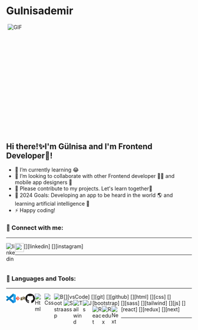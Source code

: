 # Gulnisademir

<img align="right" alt="GIF" src="https://github.com/abhisheknaiidu/abhisheknaiidu/blob/master/code.gif?raw=true" width="500" height="320" />

## Hi there!✨I'm Gülnisa and I'm Frontend Developer🚀!
- 🌱 I’m currently learning 😂
- 👯 I’m looking to collaborate with other Frontend developer 👩‍💻 and mobile app designers 🎨
- 🤔 Please contribute to my projects. Let's learn together🚀
- 🥅 2024 Goals: Developing an app to be heard in the world 🌎 and learning artificial intelligence 🤖
- ⚡ Happy coding!

### 📩 Connect with me:
<hr/>
[<img align="left" alt="linkedin" width="24px" src="https://upload.wikimedia.org/wikipedia/commons/thumb/c/ca/LinkedIn_logo_initials.png/480px-LinkedIn_logo_initials.png" />][linkedin]
[<img align="left" height="24" width="24" src="https://cdn.pixabay.com/photo/2021/06/15/12/17/instagram-6338401_1280.png" />][instagram]
<hr/>

<br />

[instagram]: https://www.instagram.com/gulnisademir
[linkedin]: https://www.linkedin.com/in/gulnisademir/

### 🔧 Languages and Tools:
<hr/>
[<img align="left" alt="Visual Studio Code" width="26px" src="https://raw.githubusercontent.com/github/explore/80688e429a7d4ef2fca1e82350fe8e3517d3494d/topics/visual-studio-code/visual-studio-code.png" />][vsCode]
[<img align="left" alt="Git" width="26px" src="https://raw.githubusercontent.com/github/explore/80688e429a7d4ef2fca1e82350fe8e3517d3494d/topics/git/git.png" />][git]
[<img align="left" alt="GitHub" width="26px" src="https://raw.githubusercontent.com/github/explore/78df643247d429f6cc873026c0622819ad797942/topics/github/github.png" />][github]
[<img align="left" alt="Html" width="26px" src="https://cdn.icon-icons.com/icons2/2107/PNG/512/file_type_html_icon_130541.png" />][html]
[<img align="left" alt="Css" width="26px" src="https://upload.wikimedia.org/wikipedia/commons/thumb/6/62/CSS3_logo.svg/800px-CSS3_logo.svg.png" />][css]
[<img align="left" alt="Bootstrap" width="26px" src="https://upload.wikimedia.org/wikipedia/commons/thumb/b/b2/Bootstrap_logo.svg/800px-Bootstrap_logo.svg.png" />][bootstrap]
[<img align="left" alt="Sass" width="26px" src="https://upload.wikimedia.org/wikipedia/commons/thumb/9/96/Sass_Logo_Color.svg/2560px-Sass_Logo_Color.svg.png" />][sass]
[<img align="left" alt="Tailwind" width="26px" src="https://seeklogo.com/images/T/tailwind-css-logo-5AD4175897-seeklogo.com.png" />][tailwind]
[<img align="left" alt="Js" width="26px" src="https://www.freepnglogos.com/uploads/javascript-png/javascript-logo-transparent-logo-javascript-images-3.png" />][js]
[<img align="left" alt="React" width="26px" src="https://upload.wikimedia.org/wikipedia/commons/thumb/a/a7/React-icon.svg/2300px-React-icon.svg.png" />][react]
[<img align="left" alt="Redux" width="26px" src="https://e7.pngegg.com/pngimages/669/447/png-clipart-redux-react-javascript-freecodecamp-npm-others-miscellaneous-purple-thumbnail.png" />][redux]
[<img align="left" alt="Next" width="26px" src="https://static-00.iconduck.com/assets.00/nextjs-icon-2048x1234-pqycciiu.png" />][next]
<hr/>
<br />

[vsCode]: https://code.visualstudio.com/
[git]: https://git-scm.com/
[github]: https://github.com/gulnisademir
[html]: https://www.w3schools.com/html/html_intro.asp
[css]: https://www.w3schools.com/css/css_intro.asp
[bootstrap]: https://getbootstrap.com/
[sass]: https://sass-lang.com/
[tailwind]: https://tailwindcss.com/
[js]: https://developer.mozilla.org/en-US/docs/Web/JavaScript
[react]: https://react.dev/
[redux]: https://redux.js.org/
[next]: [https://redux.js.org/](https://nextjs.org/)https://nextjs.org/
<br />
<br />
